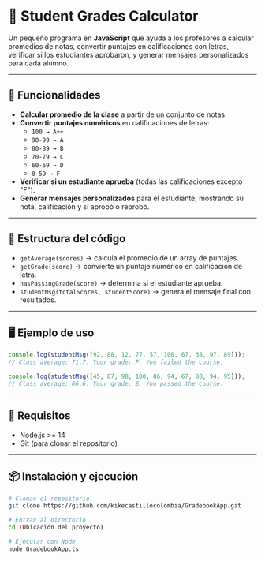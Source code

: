# 📘 Student Grades Calculator

Un pequeño programa en **JavaScript** que ayuda a los profesores a calcular promedios de notas, convertir puntajes en calificaciones con letras, verificar si los estudiantes aprobaron, y generar mensajes personalizados para cada alumno.

---

## 🚀 Funcionalidades

- **Calcular promedio de la clase** a partir de un conjunto de notas.  
- **Convertir puntajes numéricos** en calificaciones de letras:  
  - `100 → A++`  
  - `90-99 → A`  
  - `80-89 → B`  
  - `70-79 → C`  
  - `60-69 → D`  
  - `0-59 → F`  
- **Verificar si un estudiante aprueba** (todas las calificaciones excepto "F").  
- **Generar mensajes personalizados** para el estudiante, mostrando su nota, calificación y si aprobó o reprobó.

---

## 📂 Estructura del código

- `getAverage(scores)` → calcula el promedio de un array de puntajes.  
- `getGrade(score)` → convierte un puntaje numérico en calificación de letra.  
- `hasPassingGrade(score)` → determina si el estudiante aprueba.  
- `studentMsg(totalScores, studentScore)` → genera el mensaje final con resultados.  

---

## 🖥️ Ejemplo de uso

```javascript
console.log(studentMsg([92, 88, 12, 77, 57, 100, 67, 38, 97, 89]));
// Class average: 71.7. Your grade: F. You failed the course.

console.log(studentMsg([45, 87, 98, 100, 86, 94, 67, 88, 94, 95]));
// Class average: 86.6. Your grade: B. You passed the course.
````

---

## 🔧 Requisitos

* Node.js >= 14
* Git (para clonar el repositorio)

---

## 📦 Instalación y ejecución

```bash
# Clonar el repositorio
git clone https://github.com/kikecastillocolombia/GradebookApp.git

# Entrar al directorio
cd (Ubicación del proyecto)

# Ejecutar con Node
node GradebookApp.ts
```
